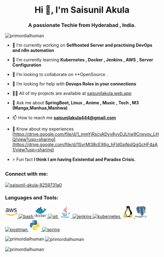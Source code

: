 <h1 align="center">Hi 👋, I'm Saisunil Akula</h1>
<h3 align="center">A passionate Techie from Hyderabad , India.</h3>

<p align="left"> <img src="https://komarev.com/ghpvc/?username=primordialhuman&label=Profile%20views&color=0e75b6&style=flat" alt="primordialhuman" /> </p>

- 🔭 I’m currently working on **Selfhosted Server and practising DevOps and n8n automation**

- 🌱 I’m currently learning **Kubernetes , Docker , Jenkins , AWS , Server Configuration**

- 👯 I’m looking to collaborate on **OpenSource .
- 🤝 I’m looking for help with **Devops Roles in your connections**

- 👨‍💻 All of my projects are available at [saisunilakula.web.app](saisunilakula.web.app)

- 💬 Ask me about **SpringBoot, Linux , Anime , Music , Tech , M3 (Manga,Manhua,Manhwa)**

- 📫 How to reach me **saisunilakula444@gmail.com**

- 📄 Know about my experiences [https://drive.google.com/file/d/1_mmYjRscvADyy8yvDJLhw9Cnxyov_LHQ/view?usp=sharing](https://drive.google.com/file/d/1SvrMl38cEX6g_hFldGpNoIQgGcHF4aA1/view?usp=sharing)

- ⚡ Fun fact **I think I am having Existential and Paradox Crisis.**

<h3 align="left">Connect with me:</h3>
<p align="left">
<a href="https://linkedin.com/in/saisunil-akula-8259731a0" target="blank"><img align="center" src="https://raw.githubusercontent.com/rahuldkjain/github-profile-readme-generator/master/src/images/icons/Social/linked-in-alt.svg" alt="saisunil-akula-8259731a0" height="30" width="40" /></a>
</p>

<h3 align="left">Languages and Tools:</h3>
<p align="left"> <a href="https://aws.amazon.com" target="_blank" rel="noreferrer"> <img src="https://raw.githubusercontent.com/devicons/devicon/master/icons/amazonwebservices/amazonwebservices-original-wordmark.svg" alt="aws" width="40" height="40"/> </a> <a href="https://www.gnu.org/software/bash/" target="_blank" rel="noreferrer"> <img src="https://www.vectorlogo.zone/logos/gnu_bash/gnu_bash-icon.svg" alt="bash" width="40" height="40"/> </a> <a href="https://www.docker.com/" target="_blank" rel="noreferrer"> <img src="https://raw.githubusercontent.com/devicons/devicon/master/icons/docker/docker-original-wordmark.svg" alt="docker" width="40" height="40"/> </a> <a href="https://git-scm.com/" target="_blank" rel="noreferrer"> <img src="https://www.vectorlogo.zone/logos/git-scm/git-scm-icon.svg" alt="git" width="40" height="40"/> </a> <a href="https://www.java.com" target="_blank" rel="noreferrer"> <img src="https://raw.githubusercontent.com/devicons/devicon/master/icons/java/java-original.svg" alt="java" width="40" height="40"/> </a> <a href="https://www.jenkins.io" target="_blank" rel="noreferrer"> <img src="https://www.vectorlogo.zone/logos/jenkins/jenkins-icon.svg" alt="jenkins" width="40" height="40"/> </a> <a href="https://kubernetes.io" target="_blank" rel="noreferrer"> <img src="https://www.vectorlogo.zone/logos/kubernetes/kubernetes-icon.svg" alt="kubernetes" width="40" height="40"/> </a> <a href="https://www.linux.org/" target="_blank" rel="noreferrer"> <img src="https://raw.githubusercontent.com/devicons/devicon/master/icons/linux/linux-original.svg" alt="linux" width="40" height="40"/> </a> <a href="https://www.postgresql.org" target="_blank" rel="noreferrer"> <img src="https://raw.githubusercontent.com/devicons/devicon/master/icons/postgresql/postgresql-original-wordmark.svg" alt="postgresql" width="40" height="40"/> </a> <a href="https://postman.com" target="_blank" rel="noreferrer"> <img src="https://www.vectorlogo.zone/logos/getpostman/getpostman-icon.svg" alt="postman" width="40" height="40"/> </a> <a href="https://www.python.org" target="_blank" rel="noreferrer"> <img src="https://raw.githubusercontent.com/devicons/devicon/master/icons/python/python-original.svg" alt="python" width="40" height="40"/> </a> <a href="https://spring.io/" target="_blank" rel="noreferrer"> <img src="https://www.vectorlogo.zone/logos/springio/springio-icon.svg" alt="spring" width="40" height="40"/> </a> </p>

<p><img align="left" src="https://github-readme-stats.vercel.app/api/top-langs?username=primordialhuman&show_icons=true&locale=en&layout=compact" alt="primordialhuman" /></p>

<p>&nbsp;<img align="center" src="https://github-readme-stats.vercel.app/api?username=primordialhuman&show_icons=true&locale=en" alt="primordialhuman" /></p>

<p><img align="center" src="https://github-readme-streak-stats.herokuapp.com/?user=primordialhuman&" alt="primordialhuman" /></p>
